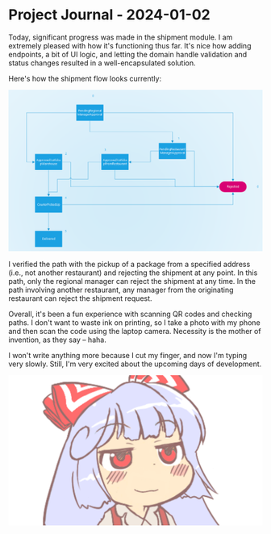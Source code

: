 # Project Journal - 2024-01-02

Today, significant progress was made in the shipment module. I am extremely pleased with how it's functioning thus far. It's nice how adding endpoints, a bit of UI logic, and letting the domain handle validation and status changes resulted in a well-encapsulated solution.

Here's how the shipment flow looks currently:

![flow](./imgs/Onibiflow.png)

I verified the path with the pickup of a package from a specified address (i.e., not another restaurant) and rejecting the shipment at any point. In this path, only the regional manager can reject the shipment at any time. In the path involving another restaurant, any manager from the originating restaurant can reject the shipment request.

Overall, it's been a fun experience with scanning QR codes and checking paths. I don't want to waste ink on printing, so I take a photo with my phone and then scan the code using the laptop camera. Necessity is the mother of invention, as they say – haha.

I won't write anything more because I cut my finger, and now I'm typing very slowly. Still, I'm very excited about the upcoming days of development.

![good](./imgs/Gyate_0ae46f_6381014.png)
